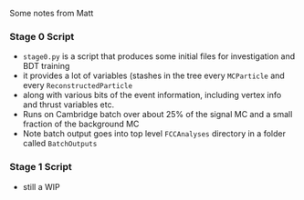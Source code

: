 Some notes from Matt

### Stage 0 Script

 - `stage0.py` is a script that produces some initial files for investigation and BDT training
 - it provides a lot of variables (stashes in the tree every `MCParticle` and every `ReconstructedParticle`
 - along with various bits of the event information, including vertex info and thrust variables etc.
 - Runs on Cambridge batch over about 25% of the signal MC and a small fraction of the background MC
 - Note batch output goes into top level `FCCAnalyses` directory in a folder called `BatchOutputs`

### Stage 1 Script

 - still a WIP

